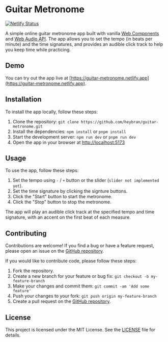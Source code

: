 # Guitar Metronome

[![Netlify Status](https://api.netlify.com/api/v1/badges/df7ae919-358c-4207-838d-8ce7074057df/deploy-status)](https://app.netlify.com/sites/guitar-metronome/deploys)

A simple online guitar metronome app built with vanilla [Web Components](https://developer.mozilla.org/en-US/docs/Web/API/Web_components) and [Web Audio API](https://developer.mozilla.org/en-US/docs/Web/API/Web_Audio_API). The app allows you to set the tempo (in beats per minute) and the time signatures, and provides an audible click track to help you keep time while practicing.

## Demo

You can try out the app live at [https://guitar-metronome.netlify.app](https://guitar-metronome.netlify.app).

## Installation

To install the app locally, follow these steps:

1. Clone the repository: `git clone https://github.com/heybran/guitar-metronome.git`
2. Install the dependencies: `npm install` or `pnpm install`
3. Start the development server: `npm run dev` or `pnpm run dev`
4. Open the app in your browser at [http://localhost:5173](http://localhost:5173)

## Usage

To use the app, follow these steps:

1. Set the tempo using `-` / `+` button or the slider (`slider not implemented yet`).
2. Set the time signature by clicking the signture buttons.
3. Click the "Start" button to start the metronome.
4. Click the "Stop" button to stop the metronome.

The app will play an audible click track at the specified tempo and time signature, with an accent on the first beat of each measure.

## Contributing

Contributions are welcome! If you find a bug or have a feature request, please open an issue on the [GitHub repository](https://github.com/your-username/guitar-metronome/issues).

If you would like to contribute code, please follow these steps:

1. Fork the repository.
2. Create a new branch for your feature or bug fix: `git checkout -b my-feature-branch`
3. Make your changes and commit them: `git commit -am 'Add some feature'`
4. Push your changes to your fork: `git push origin my-feature-branch`
5. Create a pull request on the [GitHub repository](https://github.com/your-username/guitar-metronome/pulls).

## License

This project is licensed under the MIT License. See the [LICENSE](LICENSE) file for details.
